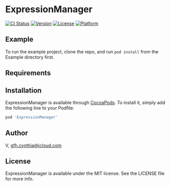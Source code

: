 # ExpressionManager

[![CI Status](https://img.shields.io/travis/V/ExpressionManager.svg?style=flat)](https://travis-ci.org/V/ExpressionManager)
[![Version](https://img.shields.io/cocoapods/v/ExpressionManager.svg?style=flat)](https://cocoapods.org/pods/ExpressionManager)
[![License](https://img.shields.io/cocoapods/l/ExpressionManager.svg?style=flat)](https://cocoapods.org/pods/ExpressionManager)
[![Platform](https://img.shields.io/cocoapods/p/ExpressionManager.svg?style=flat)](https://cocoapods.org/pods/ExpressionManager)

## Example

To run the example project, clone the repo, and run `pod install` from the Example directory first.

## Requirements

## Installation

ExpressionManager is available through [CocoaPods](https://cocoapods.org). To install
it, simply add the following line to your Podfile:

```ruby
pod 'ExpressionManager'
```

## Author

V, gfh.cynthia@icloud.com

## License

ExpressionManager is available under the MIT license. See the LICENSE file for more info.
